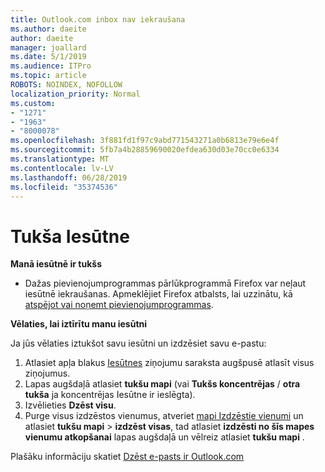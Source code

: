 ```yaml
---
title: Outlook.com inbox nav iekraušana
ms.author: daeite
author: daeite
manager: joallard
ms.date: 5/1/2019
ms.audience: ITPro
ms.topic: article
ROBOTS: NOINDEX, NOFOLLOW
localization_priority: Normal
ms.custom:
- "1271"
- "1963"
- "8000078"
ms.openlocfilehash: 3f881fd1f97c9abd771543271a0b6813e79e6e4f
ms.sourcegitcommit: 5fb7a4b28859690020efdea630d03e70cc0e6334
ms.translationtype: MT
ms.contentlocale: lv-LV
ms.lasthandoff: 06/28/2019
ms.locfileid: "35374536"
---
```

# <a name="empty-inbox"></a>Tukša Iesūtne

**Manā iesūtnē ir tukšs**

- Dažas pievienojumprogrammas pārlūkprogrammā Firefox var neļaut iesūtnē iekraušanas. Apmeklējiet Firefox atbalsts, lai uzzinātu, kā [atspējot vai noņemt pievienojumprogrammas](https://support.mozilla.org/kb/disable-or-remove-add-ons).

**Vēlaties, lai iztīrītu manu iesūtni**

Ja jūs vēlaties iztukšot savu iesūtni un izdzēsiet savu e-pastu:

1. Atlasiet apļa blakus [Iesūtnes](https://outlook.live.com/mail/inbox) ziņojumu saraksta augšpusē atlasīt visus ziņojumus.
1. Lapas augšdaļā atlasiet **tukšu mapi** (vai **Tukšs koncentrējas** / **otra tukša** ja koncentrējas Iesūtne ir ieslēgta).
1. Izvēlieties **Dzēst visu**.
1. Purge visus izdzēstos vienumus, atveriet [mapi Izdzēstie vienumi](https://outlook.live.com/mail/deleteditems) un atlasiet **tukšu mapi** > **izdzēst visas**, tad atlasiet **izdzēsti no šīs mapes vienumu atkopšanai** lapas augšdaļā un vēlreiz atlasiet **tukšu mapi** .

Plašāku informāciju skatiet [Dzēst e-pasts ir Outlook.com](https://support.office.com/article/a9b63739-5392-412a-8e9a-d4b02708dee4)